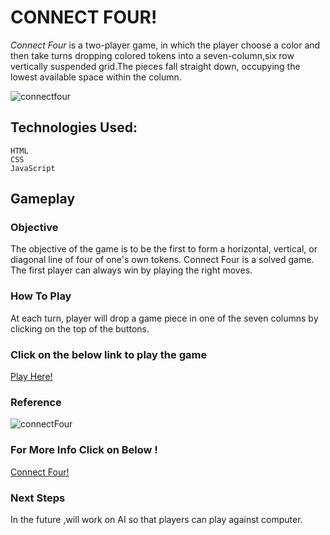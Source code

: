 # CONNECT FOUR!
*Connect Four* is a two-player game, in which the player choose a color and then take turns dropping colored tokens into a seven-column,six row vertically suspended grid.The pieces fall straight down, occupying the lowest available space within the column.

![connectfour](https://i.imgur.com/NTscG9o.png)      

## Technologies Used:
    HTML
    CSS
    JavaScript

## Gameplay
### Objective
The objective of the game is to be the first to form a horizontal, vertical, or diagonal line of four of one's own tokens. Connect Four is a solved game. The first player can always win by playing the right moves.

### How To Play
At each turn, player will drop a game piece in one of the seven columns by clicking on the top of the buttons.

### Click on the below link to play the game

[Play Here!](https://seir-project1.netlify.app)

### Reference
![connectFour](https://upload.wikimedia.org/wikipedia/commons/a/ad/Connect_Four.gif)

###  For More Info Click on Below !                                  
[Connect Four!](https://en.wikipedia.org/wiki/Connect_Four)

### Next Steps
In the future ,will work on AI so that players can play against computer.